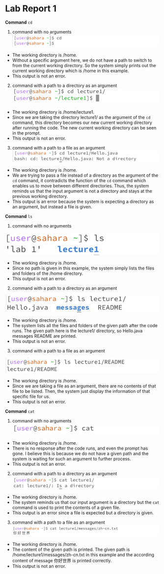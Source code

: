 # Lab Report 1

**Command** `cd`

1. command with no arguments
![Image](cd1.png)
* The working directory is /home.
* Without a specific argument here, we do not have a path to switch to from the current working directory. So the system simply prints out the current working directory which is /home in this example.
* This output is not an error.

2. command with a path to a directory as an argument
![Image](cd2.png)
* The working directory is /home/lecture1.
* Since we are taking the directory lecture1/ as the argument of the `cd` command, this directory becomes our new current working directory after running the code. The new current working directory can be seen in the prompt.
* This output is not an error.

3. command with a path to a file as an argument
![Image](cd3.png)
* The working directory is /home.
* We are trying to pass a file instead of a directory as the argument of the `cd` command, it contradicts the function of the `cd` command which enables us to move between different directories. Thus, the system reminds us that the input argument is not a directory and stays at the previous working directory.
* This output is an error because the system is expecting a directory as an argument, but instead a file is given.

**Command** `ls`

1. command with no arguments

![Image](ls1.png)
* The working directory is /home.
* Since no path is given in this example, the system simply lists the files and folders of the /home directory.
* This output is not an error.

2. command with a path to a directory as an argument

![Image](ls2.png)
* The working directory is /home.
* The system lists all the files and folders of the given path after the code runs. The given path here is the lecture1/ directory, so Hello.java  messages  README are printed.
* This output is not an error.

3. command with a path to a file as an argument

![Image](ls3.png)
* The working directory is /home.
* Since we are taking a file as an argument, there are no contents of that file to be listed. Then, the system just display the information of that specific file for us.
* This output is not an error.

**Command** `cat`

1. command with no arguments
![Image](cat1.png)
* The working directory is /home.
* There is no response after the code runs, and even the prompt has gone. I believe this is because we do not have a given path and the system is waiting for such an argument to further process.
* This output is not an error.

2. command with a path to a directory as an argument
![Image](cat2.png)
* The working directory is /home.
* The system reminds us that our input argument is a directory but the `cat` command is used to print the contents of a given file.
* This output is an error since a file is expected but a directory is given.

3. command with a path to a file as an argument
![Image](cat3.png)
- The working directory is /home.
- The content of the given path is printed. The given path is /home/lecture1/messages/zh-cn.txt in this example and the according content of message 你好世界 is printed correctly.
- This output is not an error.
